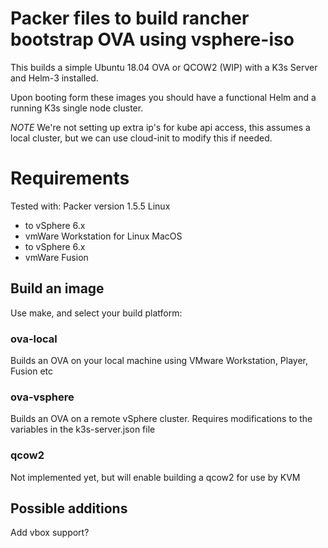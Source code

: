 # Packer files to build rancher bootstrap OVA using vsphere-iso

This builds a simple Ubuntu 18.04 OVA or QCOW2 (WIP) with a K3s Server and Helm-3 installed.

Upon booting form these images you should have a functional Helm and a running K3s single node cluster.

*NOTE* 
We're not setting up extra ip's for kube api access, this assumes a local cluster, but we can use cloud-init
to modify this if needed.

# Requirements

Tested with:
Packer version 1.5.5
Linux
  - to vSphere 6.x
  - vmWare Workstation for Linux
MacOS
  - to vSphere 6.x
  - vmWare Fusion

## Build an image

Use make, and select your build platform:

### ova-local

Builds an OVA on your local machine using VMware Workstation, Player, Fusion etc

### ova-vsphere

Builds an OVA on a remote vSphere cluster.  Requires modifications to the variables in the
k3s-server.json file

### qcow2

Not implemented yet, but will enable building a qcow2 for use by KVM

## Possible additions

Add vbox support?
